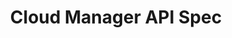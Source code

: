 ---
title: Cloud Manager API Spec
description: Cloud Manager API Spec
openAPISpec: https://raw.githubusercontent.com/AdobeDocs/cloudmanager-api-docs/master/swagger-specs/api.yaml
--- 